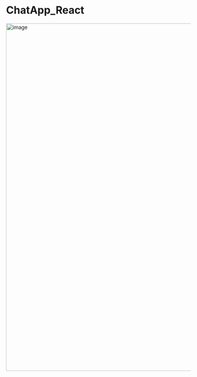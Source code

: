 # ChatApp_React

<img width="947" alt="image" src="https://github.com/venkatesh1226/ChatApp_React/assets/51997864/d9023321-c12e-4e4b-ba5b-58b59f2ccfac">
